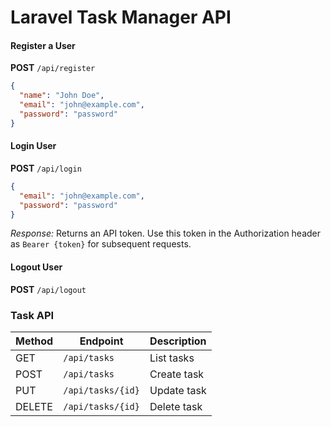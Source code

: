 # Laravel Task Manager API


#### Register a User

**POST** `/api/register`

```json
{
  "name": "John Doe",
  "email": "john@example.com",
  "password": "password"
}
```

#### Login User

**POST** `/api/login`

```json
{
  "email": "john@example.com",
  "password": "password"
}
```

*Response:* Returns an API token. Use this token in the Authorization header as `Bearer {token}` for subsequent requests.

#### Logout User

**POST** `/api/logout`


### Task API

| Method | Endpoint          | Description |
| ------ | ----------------- | ----------- |
| GET    | `/api/tasks`      | List tasks  |
| POST   | `/api/tasks`      | Create task |
| PUT    | `/api/tasks/{id}` | Update task |
| DELETE | `/api/tasks/{id}` | Delete task |



